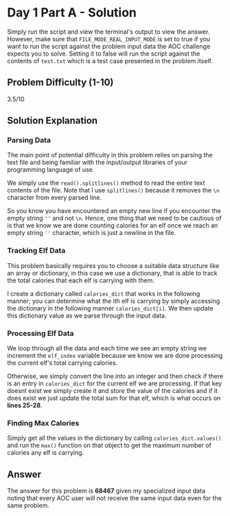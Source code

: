 # Day 1 Part A - Solution

Simply run the script and view the terminal's output to view the answer. However, make sure that 
`FILE_MODE_REAL_INPUT_MODE` is set to true if you want to run the script against the problem input data the AOC challenge 
expects you to solve. Setting it to false will run the script against the contents of `test.txt` which is a 
test case presented in the problem itself. 

## Problem Difficulty (1-10)

3.5/10

## Solution Explanation

### Parsing Data

The main point of potential difficulty in this problem relies on parsing the text file and being 
familiar with the input/output libraries of your programming language of use. 

We simply use the `read().splitlines()` method to read the entire text contents of the file. Note that I use `splitlines()`
because it removes the `\n` character from every parsed line. 

So you know you have encountered an empty new line if you encounter the empty string `''` and not `\n`.
Hence, one thing that we need to be cautious of is that we know we are done counting calories for an elf once we reach
an empty string  `''` character, which is just a newline in the file. 

### Tracking Elf Data

This problem basically requires you to choose a suitable data structure like an array or dictionary, in this case we
use a dictionary, that is able to track the total calories that each elf is carrying with them.

I create a dictionary called `calories_dict` that works in the following manner; you can determine what the ith 
elf is carrying by simply accessing the dictionary in the following manner `calories_dict[i]`. We then update this
dictionary value as we parse through the input data.

### Processing Elf Data

We loop through all the data and each time we see an empty string we increment the `elf_index` variable
because we know we are done processing the current elf's total carrying calories. 

Otherwise, we simply convert the line into an integer and then check if there is an entry in `calories_dict` for the
current elf we are processing. If that key doesnt exist we simply create it and store the value of the calories and
if it does exist we just update the total sum for that elf, which is what occurs on **lines 25-28**.

### Finding Max Calories

Simply get all the values in the dictionary by calling `calories_dict.values()` and run the `max()` function on that
object to get the maximum number of calories any elf is carrying. 

## Answer

The answer for this problem is **68467** given my specialized input data noting that every AOC user will not receive the
same input data even for the same problem.
